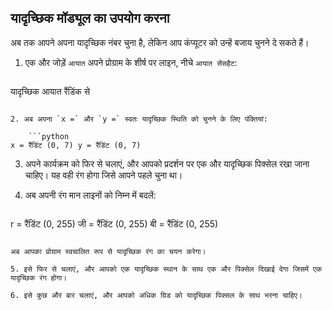 ## यादृच्छिक मॉड्यूल का उपयोग करना

अब तक आपने अपना यादृच्छिक नंबर चुना है, लेकिन आप कंप्यूटर को उन्हें बजाय चुनने दे सकते हैं।

1. एक और जोड़ें `आयात` अपने प्रोग्राम के शीर्ष पर लाइन, नीचे `आयात सेंसहैट`:
    
    ```python
यादृच्छिक आयात रैंडिंक से
```

2. अब अपना `x =` और `y =` स्वतः यादृच्छिक स्थिति को चुनने के लिए पंक्तियां:
    
    ```python
x = रैंडिंट (0, 7) y = रैंडिंट (0, 7)
```

3. अपने कार्यक्रम को फिर से चलाएं, और आपको प्रदर्शन पर एक और यादृच्छिक पिक्सेल रखा जाना चाहिए। यह वही रंग होगा जिसे आपने पहले चुना था।

4. अब अपनी रंग मान लाइनों को निम्न में बदलें:
    
    ```python
r = रैंडिंट (0, 255) जी = रैंडिंट (0, 255) बी = रैंडिंट (0, 255)
```

अब आपका प्रोग्राम स्वचालित रूप से यादृच्छिक रंग का चयन करेगा।

5. इसे फिर से चलाएं, और आपको एक यादृच्छिक स्थान के साथ एक और पिक्सेल दिखाई देगा जिसमें एक यादृच्छिक रंग होगा।

6. इसे कुछ और बार चलाएं, और आपको अधिक ग्रिड को यादृच्छिक पिक्सल के साथ भरना चाहिए।